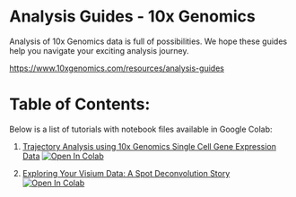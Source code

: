 # Analysis Guides - 10x Genomics

Analysis of 10x Genomics data is full of possibilities. We hope these guides help you navigate your exciting analysis journey.

https://www.10xgenomics.com/resources/analysis-guides

# Table of Contents:

Below is a list of tutorials with notebook files available in Google Colab:

1. [Trajectory Analysis using 10x Genomics Single Cell Gene Expression Data](https://www.10xgenomics.com/resources/analysis-guides/trajectory-analysis-using-10x-Genomics-single-cell-gene-expression-data) [![Open In Colab](https://colab.research.google.com/assets/colab-badge.svg)](https://colab.research.google.com/github/10XGenomics/analysis_guides/blob/main/TrajectoryAnalysisTutorial_GitHub.ipynb)

2. [Exploring Your Visium Data: A Spot Deconvolution Story
](https://colab.research.google.com/github/10XGenomics/analysis_guides/blob/main/reference_17p9_rep1_withastrobytes.v2.GitHub.ipynb) [![Open In Colab](https://colab.research.google.com/assets/colab-badge.svg)](https://colab.research.google.com/github/10XGenomics/analysis_guides/blob/main/reference_17p9_rep1_withastrobytes.v2.GitHub.ipynb)
